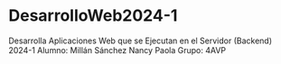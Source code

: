# DesarrolloWeb2024-1
Desarrolla Aplicaciones Web que se Ejecutan en el Servidor (Backend) 2024-1
Alumno:
Millán Sánchez Nancy Paola
Grupo:
4AVP
